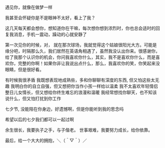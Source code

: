 遇见你，就像在做梦一样

我甚至会怀疑你是不是眼神不太好，看上了我？

这几天每天都会想你，想知道你在干嘛，每次想你想到浓烈时，你也总会适时的回复我消息，手机一震动，躁动的心就安静了

第一次见你的时候，对， 就在那次球场，我就觉得这个姑娘很阳光大方。可能是缘分吧，时隔那么久，我们居然在英语角相遇了，虽然我没认出你来。很感谢你，给了我那个认识你的机会，你问我喜欢你什么，其实，我不是喜欢你什么，而是喜欢你，完整的你啊！如果你非让我说出点什么，那么，我喜欢你的笑，你笑起来没眼睛，但是很好看。

有时候我很矛盾
我既想表现地成熟些，多和你聊聊有深度的东西, 但又怕这些太无趣
我明白你的自立自强，但又想把你当作小孩一样给以温柔
我不太喜欢年轻情侣整日儿女情长，但又想给你终生难忘的浪漫和温暖
我经常想找你聊天，也不知该说什么，但又怕打扰到你工作

七夕节, 没能陪在你身边，好遗憾啊，但是你能听到我的思念吗

希望以后的七夕我们都可以一起过啊

余生很长，我要执子之手，与子偕老。
世事艰难，我要努力成长，给你依靠。

最后，给一个大大的拥抱，＼（＾▽＾）／　
